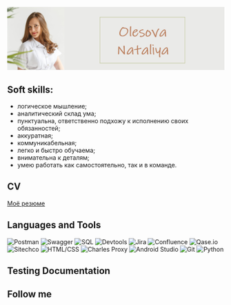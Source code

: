 ![Header](https://github.com/Olesova-Natali/Olesova-Natali/blob/main/assets/%D0%BC%D0%B0%D0%BC%D0%B0.png)

## Soft skills:
- логическое мышление;
- аналитический склад ума;
- пунктуальна, ответственно подхожу к исполнению своих обязанностей;
- аккуратная;
- коммуникабельная;
- легко и быстро обучаема;
- внимательна к деталям;
- умею работать как самостоятельно, так и в команде.

## CV
[Моё резюме](https://hh.ru/resume/0f8c5d76ff0608960f0039ed1f4e6b30646665)

## Languages and Tools
![Postman](https://img.shields.io/badge/-Postman-EBEBE9?style=for-the-badge&logo=postman)
![Swagger](https://img.shields.io/badge/-Swagger-EBEBE9?style=for-the-badge&logo=Swagger)
![SQL](https://img.shields.io/badge/-SQL-EBEBE9?style=for-the-badge&logo=postgreSQL)
![Devtools](https://img.shields.io/badge/-Devtools-EBEBE9?style=for-the-badge&logo=googlechrome)
![Jira](https://img.shields.io/badge/-Jira-EBEBE9?style=for-the-badge&logo=Jira&logoColor=1C9DEB)
![Confluence](https://img.shields.io/badge/-Confluence-EBEBE9?style=for-the-badge&logo=Confluence&logoColor=1C9DEB)
![Qase.io](https://img.shields.io/badge/-Qase.io-EBEBE9?style=for-the-badge&logo=Qase)
![Sitechco](https://img.shields.io/badge/-Sitechco-EBEBE9?style=for-the-badge&logo=Sitechco)
![HTML/CSS](https://img.shields.io/badge/-HTML/CSS-EBEBE9?style=for-the-badge&logo=CSS)
![Charles Proxy](https://img.shields.io/badge/-Charles_Proxy-EBEBE9?style=for-the-badge&logo=CharlesProxy)
![Android Studio](https://img.shields.io/badge/-Android_Studio-EBEBE9?style=for-the-badge&logo=AndroidStudio)
![Git](https://img.shields.io/badge/-Git-EBEBE9?style=for-the-badge&logo=Git)
![Python](https://img.shields.io/badge/-Python-EBEBE9?style=for-the-badge&logo=Python)

## Testing Documentation


## Follow me
